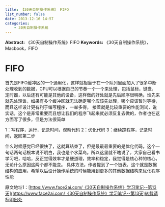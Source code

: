 ```yaml
---
title: 【30天自制操作系统】 FIFO
list_number: false
date: 2013-12-16 14:57
categories:
    - 30天自制操作系统
---
```

**Abstract:** 《30天自制操作系统》FIFO
**Keywords:** 《30天自制操作系统》，Macbook，FIFO
<!--more-->
#  FIFO
首先是FIFO缓冲区的一个通用化，这样就相当于在一个队列里面加入了很多中断处理收到的数据，CPU可以根据自己的节奏一个一个来处理，包括鼠标，键盘，定时器，以后还有可能是其他的设备，这样做的好处就是先后顺序很明确，谁先来就先处理谁，如果有多个缓冲区就无法确定哪个应该先处理，哪个应该暂时等待，而且这样设计更有利于编写程序，一举多得。
接着就是比较重要的性能测试，说实话，这个是非常重要而且想让我们的程序飞起来就必须反复去做的，作者也在这方面写了很多，但是方法很简单

1：写程序，运行，记录时间，观察代码
2：优化代码
3：继续跑程序，记录时间，返回第二步

什么时候感觉已经很快了，这就算结束了，但是最最最重要的是优化代码，这个一句话两句话根本说不明白，我也是个水菜鸟，所以这里就不瞎说了，大家自己看书学习吧，哈哈，反正觉得效率才是硬道理，效率和稳定，我觉得是核心种的核心，无论什么原因这两个都不能变。
具体方法，作者提到了一个链表，这个就是数据结构的应用，希望以后设计操作系统的时候能用到更多的其他数据结构来优化程序性能





原文地址1：[https://www.face2ai.com/《30天自制操作系统》学习笔记--第13天](https://www.face2ai.com/《30天自制操作系统》学习笔记--第13天)转载请标明出处
